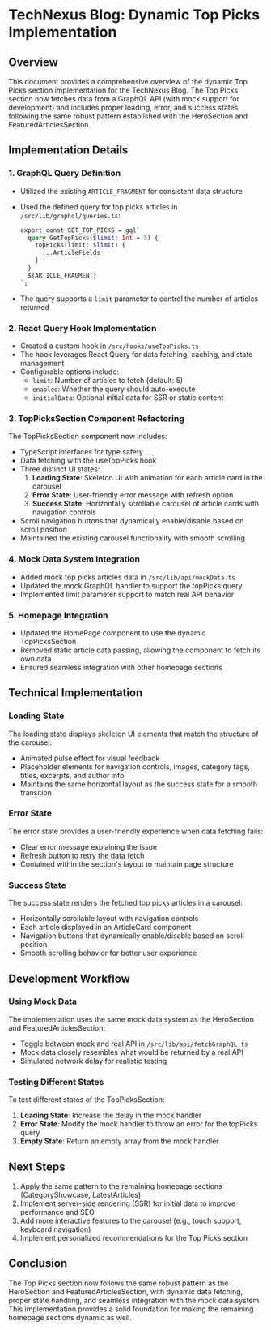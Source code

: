 # TechNexus Blog: Dynamic Top Picks Implementation

## Overview

This document provides a comprehensive overview of the dynamic Top Picks section implementation for the TechNexus Blog. The Top Picks section now fetches data from a GraphQL API (with mock support for development) and includes proper loading, error, and success states, following the same robust pattern established with the HeroSection and FeaturedArticlesSection.

## Implementation Details

### 1. GraphQL Query Definition

- Utilized the existing `ARTICLE_FRAGMENT` for consistent data structure
- Used the defined query for top picks articles in `/src/lib/graphql/queries.ts`:

  ```graphql
  export const GET_TOP_PICKS = gql`
    query GetTopPicks($limit: Int = 5) {
      topPicks(limit: $limit) {
        ...ArticleFields
      }
    }
    ${ARTICLE_FRAGMENT}
  `;
  ```

- The query supports a `limit` parameter to control the number of articles returned

### 2. React Query Hook Implementation

- Created a custom hook in `/src/hooks/useTopPicks.ts`
- The hook leverages React Query for data fetching, caching, and state management
- Configurable options include:
  - `limit`: Number of articles to fetch (default: 5)
  - `enabled`: Whether the query should auto-execute
  - `initialData`: Optional initial data for SSR or static content

### 3. TopPicksSection Component Refactoring

The TopPicksSection component now includes:

- TypeScript interfaces for type safety
- Data fetching with the useTopPicks hook
- Three distinct UI states:
  1. **Loading State**: Skeleton UI with animation for each article card in the carousel
  2. **Error State**: User-friendly error message with refresh option
  3. **Success State**: Horizontally scrollable carousel of article cards with navigation controls
- Scroll navigation buttons that dynamically enable/disable based on scroll position
- Maintained the existing carousel functionality with smooth scrolling

### 4. Mock Data System Integration

- Added mock top picks articles data in `/src/lib/api/mockData.ts`
- Updated the mock GraphQL handler to support the topPicks query
- Implemented limit parameter support to match real API behavior

### 5. Homepage Integration

- Updated the HomePage component to use the dynamic TopPicksSection
- Removed static article data passing, allowing the component to fetch its own data
- Ensured seamless integration with other homepage sections

## Technical Implementation

### Loading State

The loading state displays skeleton UI elements that match the structure of the carousel:

- Animated pulse effect for visual feedback
- Placeholder elements for navigation controls, images, category tags, titles, excerpts, and author info
- Maintains the same horizontal layout as the success state for a smooth transition

### Error State

The error state provides a user-friendly experience when data fetching fails:

- Clear error message explaining the issue
- Refresh button to retry the data fetch
- Contained within the section's layout to maintain page structure

### Success State

The success state renders the fetched top picks articles in a carousel:

- Horizontally scrollable layout with navigation controls
- Each article displayed in an ArticleCard component
- Navigation buttons that dynamically enable/disable based on scroll position
- Smooth scrolling behavior for better user experience

## Development Workflow

### Using Mock Data

The implementation uses the same mock data system as the HeroSection and FeaturedArticlesSection:

- Toggle between mock and real API in `/src/lib/api/fetchGraphQL.ts`
- Mock data closely resembles what would be returned by a real API
- Simulated network delay for realistic testing

### Testing Different States

To test different states of the TopPicksSection:

1. **Loading State**: Increase the delay in the mock handler
2. **Error State**: Modify the mock handler to throw an error for the topPicks query
3. **Empty State**: Return an empty array from the mock handler

## Next Steps

1. Apply the same pattern to the remaining homepage sections (CategoryShowcase, LatestArticles)
2. Implement server-side rendering (SSR) for initial data to improve performance and SEO
3. Add more interactive features to the carousel (e.g., touch support, keyboard navigation)
4. Implement personalized recommendations for the Top Picks section

## Conclusion

The Top Picks section now follows the same robust pattern as the HeroSection and FeaturedArticlesSection, with dynamic data fetching, proper state handling, and seamless integration with the mock data system. This implementation provides a solid foundation for making the remaining homepage sections dynamic as well.
